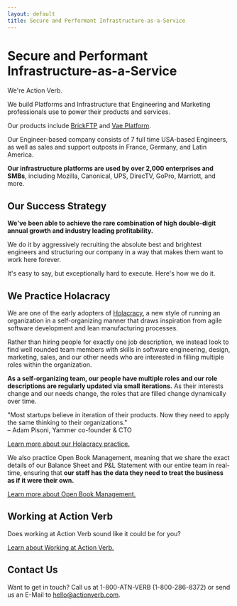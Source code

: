 ```yaml
---
layout: default
title: Secure and Performant Infrastructure-as-a-Service
---
```


# Secure and Performant Infrastructure-as-a-Service

We're Action Verb.

We build Platforms and Infrastructure that Engineering and Marketing
professionals use to power their products and services.

Our products include <a href="https://brickftp.com/" target="_blank">BrickFTP</a> and
<a href="https://vaeplatform.com/" target="_blank">Vae Platform</a>.

Our Engineer-based company consists of 7 full time USA-based Engineers,
as well as sales and support outposts in France, Germany, and Latin
America.

**Our infrastructure platforms are used by over 2,000 enterprises and
SMBs**, including Mozilla, Canonical, UPS, DirecTV, GoPro, Marriott, and
more.


## Our Success Strategy

**We've been able to achieve the rare combination of high double-digit
annual growth and industry leading profitability.**

We do it by aggressively recruiting the absolute best and brightest
engineers and structuring our company in a way that makes them want to
work here forever.

It's easy to say, but exceptionally hard to execute.  Here's how we do
it.


## We Practice Holacracy

We are one of the early adopters of <a href="http://www.holacracy.org/" target="_blank">Holacracy</a>, a new style
of running an organization in a self-organizing manner that draws
inspiration from agile software development and lean manufacturing
processes.

Rather than hiring people for exactly one job description, we instead
look to find well rounded team members with skills in software
engineering, design, marketing, sales, and our other needs who are
interested in filling multiple roles within the organization.

**As a self-organizing team, our people have multiple roles and our role
descriptions are regularly updated via small iterations.**  As their
interests change and our needs change, the roles that are filled change
dynamically over time.

<div class="quote">&quot;Most startups believe in iteration of their
products. Now they need to apply the same thinking to their
organizations.&quot;<br />&ndash; Adam Pisoni, Yammer co-founder & CTO</div>

[Learn more about our Holacracy practice.](/holacracy)

We also practice Open Book Management, meaning that we share the exact
details of our Balance Sheet and P&L Statement with our entire team in
real-time, ensuring that **our staff has the data they need to treat the
business as if it were their own.**

[Learn more about Open Book Management.](/open-book-management)


## Working at Action Verb

Does working at Action Verb sound like it could be for you?

[Learn about Working at Action Verb.](/working-at-action-verb)


## Contact Us

Want to get in touch?  Call us at 1-800-ATN-VERB (1-800-286-8372) or
send us an E-Mail to hello@actionverb.com.
